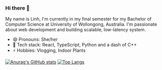 ### Hi there 👋
My name is Linh, I'm currently in my final semester for my Bachelor of Computer Science at University of Wollongong, Australia. I'm passionate about web development and building scalable, low-latency system.

- 😄 Pronouns: She/her
- 💬 Tech stack: React, TypeScript, Python and a dash of C++
- ⚡ Hobbies: Vlogging, Indoor Plants

[![Anurag's GitHub stats](https://github-readme-stats.vercel.app/api?username=tdlinh2712&theme=radical)](https://github.com/anuraghazra/github-readme-stats)
[![Top Langs](https://github-readme-stats.vercel.app/api/top-langs/?username=tdlinh2712&theme=radical)](https://github.com/anuraghazra/github-readme-stats)
<!--
**tdlinh2712/tdlinh2712** is a ✨ _special_ ✨ repository because its `README.md` (this file) appears on your GitHub profile.


Here are some ideas to get you started:

- 🔭 I’m currently working on ...
- 🌱 I’m currently learning ...
- 👯 I’m looking to collaborate on ...
- 🤔 I’m looking for help with ...
- 💬 Ask me about ...
- 📫 How to reach me: ...
- 😄 Pronouns: ...
- ⚡ Fun fact: ...
-->

